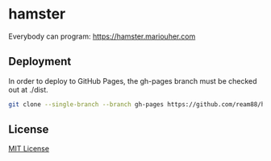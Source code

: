 # hamster

Everybody can program: https://hamster.mariouher.com


## Deployment

In order to deploy to GitHub Pages, the gh-pages branch must be checked out at ./dist.

```sh
git clone --single-branch --branch gh-pages https://github.com/ream88/hamster.git ./dist
```


## License

[MIT License](./License)
